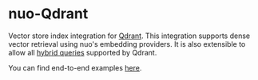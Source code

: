 # nuo-Qdrant
Vector store index integration for [Qdrant](https://qdrant.tech/). This integration supports dense vector retrieval using nuo's embedding providers. It is also extensible to allow all [hybrid queries](https://qdrant.tech/documentation/concepts/hybrid-queries/) supported by Qdrant.

You can find end-to-end examples [here](https://github.com/norriswilliam41/nuo/tree/main/nuo-qdrant/examples).
